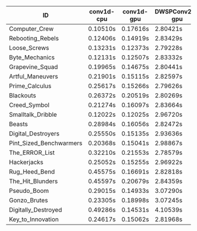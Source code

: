 |ID|conv1d-cpu|conv1d-gpu|DWSPConv2D-gpu|gemm-gpu|avg|
|-|-|-|-|-|-|
|Computer_Crew|0.10510s|0.17616s|2.80421s|1.68140s|1.19171s|
|Rebooting_Rebels|0.12406s|0.14919s|2.83429s|1.67797s|1.19638s|
|Loose_Screws|0.13231s|0.12373s|2.79228s|1.74304s|1.19784s|
|Byte_Mechanics|0.12131s|0.12507s|2.83332s|1.74632s|1.20650s|
|Grapevine_Squad|0.19965s|0.14675s|2.80441s|1.70477s|1.21389s|
|Artful_Maneuvers|0.21901s|0.15115s|2.82597s|1.68052s|1.21916s|
|Prime_Calculus|0.25617s|0.15266s|2.79626s|1.67479s|1.21997s|
|Blackouts|0.26372s|0.20519s|2.80269s|1.67384s|1.23636s|
|Creed_Symbol|0.21274s|0.16097s|2.83664s|1.74044s|1.23770s|
|Smalltalk_Dribble|0.12022s|0.12025s|2.96720s|1.75679s|1.24112s|
|Beasts|0.28984s|0.16056s|2.82472s|1.92282s|1.29949s|
|Digital_Destroyers|0.25550s|0.15135s|2.93636s|1.87441s|1.30441s|
|Pint_Sized_Benchwarmers|0.20368s|0.15041s|2.98867s|1.88939s|1.30804s|
|The_ERROR_List|0.32210s|0.21553s|2.78579s|1.91960s|1.31076s|
|Hackerjacks|0.25052s|0.15255s|2.96922s|1.88212s|1.31360s|
|Rug_Heed_Bend|0.45575s|0.16691s|2.82818s|1.82817s|1.31975s|
|The_Hit_Blunders|0.45597s|0.20679s|2.84359s|1.88102s|1.34684s|
|Pseudo_Boom|0.29015s|0.14933s|3.07290s|1.91785s|1.35756s|
|Gonzo_Brutes|0.23305s|0.18998s|3.07245s|1.93817s|1.35841s|
|Digitally_Destroyed|0.49286s|0.14531s|4.10539s|2.43916s|1.79568s|
|Key_to_Innovation|0.24617s|0.15062s|2.81968s|infs|infs|
